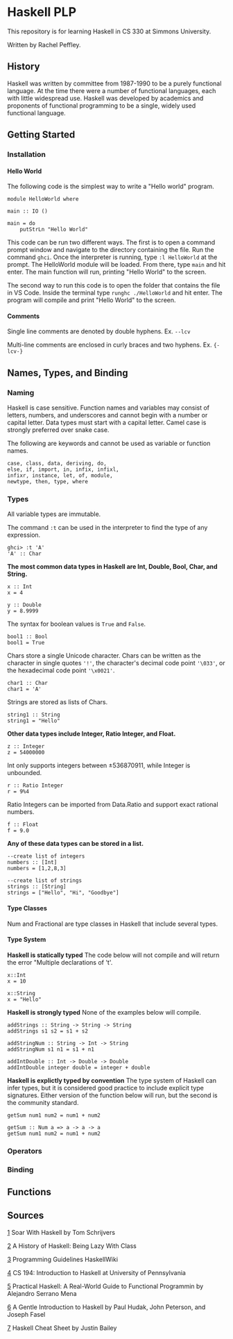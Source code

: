 # Haskell PLP
This repository is for learning Haskell in CS 330 at Simmons University.

Written by Rachel Peffley.
## History
Haskell was written by committee from 1987-1990 to be a purely functional language. At the time there were a number of functional languages, each with little widespread use. Haskell was developed by academics and proponents of functional programming to be a single, widely used functional language.

## Getting Started
### Installation
#### Hello World
The following code is the simplest way to write a "Hello world" program.

```
module HelloWorld where

main :: IO ()

main = do
    putStrLn "Hello World"
```

This code can be run two different ways. The first is to open a command prompt window and navigate to the directory containing the file. Run the command `ghci`. Once the interpreter is running, type `:l HelloWorld` at the prompt. The HelloWorld module will be loaded. From there, type `main` and hit enter. The main function will run, printing "Hello World" to the screen.

The second way to run this code is to open the folder that contains the file in VS Code. Inside the terminal type `runghc ./HelloWorld` and hit enter. The program will compile and print "Hello World" to the screen.
#### Comments
Single line comments are denoted by double hyphens. Ex. `--lcv`

Multi-line comments are enclosed in curly braces and two hyphens. Ex. `{-lcv-}`

## Names, Types, and Binding
### Naming
Haskell is case sensitive. Function names and variables may consist of letters, numbers, and underscores and cannot begin with a number or capital letter. Data types must start with a capital letter. Camel case is strongly preferred over snake case.

The following are keywords and cannot be used as variable or function names.
```
case, class, data, deriving, do,
else, if, import, in, infix, infixl,
infixr, instance, let, of, module,
newtype, then, type, where
```
### Types
All variable types are immutable.

The command `:t` can be used in the interpreter to find the type of any expression.
```
ghci> :t 'A'
'A' :: Char
```

**The most common data types in Haskell are Int, Double, Bool, Char, and String.**
```
x :: Int
x = 4

y :: Double
y = 8.9999
```
The syntax for boolean values is `True` and `False`.
```
bool1 :: Bool
bool1 = True
```
Chars store a single Unicode character. Chars can be written as the character in single quotes `'!'`, the character's decimal code point `'\033'`, or the hexadecimal code point `'\x0021'`.
```
char1 :: Char
char1 = 'A'
```
Strings are stored as lists of Chars.
```
string1 :: String
string1 = "Hello"
```
**Other data types include Integer, Ratio Integer, and Float.**
```
z :: Integer
z = 54000000
```
Int only supports integers between ±536870911, while Integer is unbounded.
```
r :: Ratio Integer
r = 9%4
```
Ratio Integers can be imported from Data.Ratio and support exact rational numbers.
```
f :: Float
f = 9.0
```
**Any of these data types can be stored in a list.**
```
--create list of integers
numbers :: [Int]
numbers = [1,2,8,3]

--create list of strings
strings :: [String]
strings = ["Hello", "Hi", "Goodbye"]
```
#### Type Classes
Num and Fractional are type classes in Haskell that include several types.
#### Type System
**Haskell is statically typed**
The code below will not compile and will return the error "Multiple declarations of 't'.
```
x::Int
x = 10

x::String
x = "Hello"
```
**Haskell is strongly typed**
None of the examples below will compile.
```
addStrings :: String -> String -> String
addStrings s1 s2 = s1 + s2

addStringNum :: String -> Int -> String
addStringNum s1 n1 = s1 + n1

addIntDouble :: Int -> Double -> Double
addIntDouble integer double = integer + double
```
**Haskell is explictly typed by convention**
The type system of Haskell can infer types, but it is considered good practice to include explicit type signatures. Either version of the function below will run, but the second is the community standard.
```
getSum num1 num2 = num1 + num2

getSum :: Num a => a -> a -> a
getSum num1 num2 = num1 + num2
```
### Operators
### Binding

## Functions

## Sources
[1](https://learning.oreilly.com/library/view/soar-with-haskell/9781805128458/) Soar With Haskell by Tom Schrijvers

[2](https://www.microsoft.com/en-us/research/wp-content/uploads/2016/07/history.pdf?from=https://research.microsoft.com/~simonpj/papers/history-of-haskell/history.pdf&type=exact) A History of Haskell: Being Lazy With Class

[3](https://wiki.haskell.org/Programming_guidelines) Programming Guidelines HaskellWiki

[4](https://www.seas.upenn.edu/~cis1940/spring13/lectures.html) CS 194: Introduction to Haskell at University of Pennsylvania

[5](https://learning.oreilly.com/library/view/practical-haskell-a/9781484285817/) Practical Haskell: A Real-World Guide to Functional Programmin by Alejandro Serrano Mena

[6](https://www.haskell.org/tutorial/index.html) A Gentle Introduction to Haskell by Paul Hudak, John Peterson, and Joseph Fasel

[7](https://hackage.haskell.org/package/CheatSheet-1.5/src/CheatSheet.pdf) Haskell Cheat Sheet by Justin Bailey

